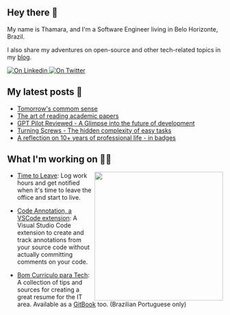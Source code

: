 ## Hey there 👋

My name is Thamara, and I'm a Software Engineer living in Belo Horizonte, Brazil.

I also share my adventures on open-source and other tech-related topics in my [blog](https://thamara.dev/).

<p align="left">
  <a href="https://www.linkedin.com/in/thamara-andrade/">
    <img alt="On Linkedin" src="https://img.shields.io/twitter/url?label=%2Fthamara-andrade&logo=LinkedIn&style=social&url=https%3A%2F%2Fwww.linkedin.com%2Fin%2Fthamara-andrade%2F">
  </a>
  
  <a href="https://twitter.com/thamyk">
    <img alt="On Twitter" src="https://img.shields.io/twitter/url?label=%2Fthamyk&logo=Twitter&style=social&url=https%3A%2F%2Ftwitter.com%2Fthamyk">
  </a>
</p>

## My latest posts 📖
<!-- BLOG-POST-LIST:START -->
- [Tomorrow&#39;s commom sense](https://thamara.dev/posts/tomorrows-commom-sense/)
- [The art of reading academic papers](https://thamara.dev/posts/the-art-of-reading-academic-papers/)
- [GPT Pilot Reviewed - A Glimpse into the future of development](https://thamara.dev/posts/gpt-pilot-reviewed/)
- [Turning Screws - The hidden complexity of easy tasks](https://thamara.dev/posts/turning-screws/)
- [A reflection on 10+ years of professional life - in badges](https://thamara.dev/posts/a-reflection-on-10-years-of-professional-life/)
<!-- BLOG-POST-LIST:END -->

## What I'm working on 👩‍💻

<img src="https://user-images.githubusercontent.com/846063/67172751-f0120b80-f392-11e9-885c-bf2c4c4096c4.png" align="right" width="300"/>

- [Time to Leave](https://github.com/thamara/time-to-leave): Log work hours and get notified when it's time to leave the office and start to live.

- [Code Annotation, a VSCode extension](https://github.com/thamara/vscode-code-annotation): A Visual Studio Code extension to create and track annotations from your source code without actually committing comments on your code.

- [Bom Curriculo para Tech](https://github.com/thamara/bomcurriculoparatech): A collection of tips and sources for creating a great resume for the IT area. Available as a [GitBook](https://thamara.gitbook.io/bomcurriculoparatech/) too. (Brazilian Portuguese only)
